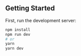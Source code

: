 ## Getting Started

First, run the development server:

```bash
npm install
npm run dev
# or
yarn
yarn dev
```
